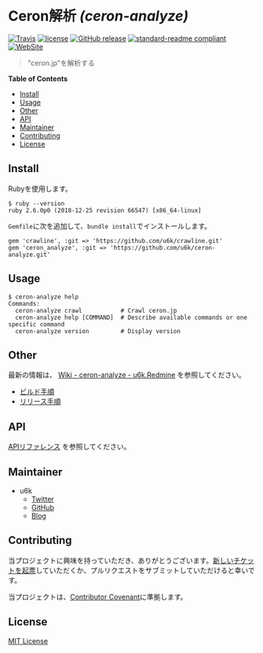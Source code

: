 # Ceron解析 _(ceron-analyze)_

[![Travis](https://img.shields.io/travis/u6k/ceron-analyze.svg)](https://travis-ci.org/u6k/ceron-analyze) [![license](https://img.shields.io/github/license/u6k/ceron-analyze.svg)](https://github.com/u6k/ceron-analyze/blob/master/LICENSE) [![GitHub release](https://img.shields.io/github/release/u6k/ceron-analyze.svg)](https://github.com/u6k/ceron-analyze/releases) [![standard-readme compliant](https://img.shields.io/badge/readme%20style-standard-brightgreen.svg?style=flat-square)](https://github.com/RichardLitt/standard-readme) [![WebSite](https://img.shields.io/website-up-down-green-red/https/shields.io.svg?label=u6k.Redmine)](https://redmine.u6k.me/projects/ceron-analyze)

> "ceron.jp"を解析する

__Table of Contents__

- [Install](#Install)
- [Usage](#Usage)
- [Other](#Other)
- [API](#API)
- [Maintainer](#Maintainer)
- [Contributing](#Contributing)
- [License](#License)

## Install

Rubyを使用します。

```
$ ruby --version
ruby 2.6.0p0 (2018-12-25 revision 66547) [x86_64-linux]
```

`Gemfile`に次を追加して、`bundle install`でインストールします。

```
gem 'crawline', :git => 'https://github.com/u6k/crawline.git'
gem 'ceron_analyze', :git => 'https://github.com/u6k/ceron-analyze.git'
```

## Usage

```
$ ceron-analyze help
Commands:
  ceron-analyze crawl           # Crawl ceron.jp
  ceron-analyze help [COMMAND]  # Describe available commands or one specific command
  ceron-analyze version         # Display version
```

## Other

最新の情報は、 [Wiki - ceron-analyze - u6k.Redmine](https://redmine.u6k.me/projects/ceron-analyze/wiki) を参照してください。

- [ビルド手順](https://redmine.u6k.me/projects/ceron-analyze/wiki/%E3%83%93%E3%83%AB%E3%83%89%E6%89%8B%E9%A0%86)
- [リリース手順](https://redmine.u6k.me/projects/ceron-analyze/wiki/%E3%83%AA%E3%83%AA%E3%83%BC%E3%82%B9%E6%89%8B%E9%A0%86)

## API

[APIリファレンス](https://u6k.github.io/ceron-analyze/) を参照してください。

## Maintainer

- u6k
    - [Twitter](https://twitter.com/u6k_yu1)
    - [GitHub](https://github.com/u6k)
    - [Blog](https://blog.u6k.me/)

## Contributing

当プロジェクトに興味を持っていただき、ありがとうございます。[新しいチケットを起票](https://redmine.u6k.me/projects/ceron-analyze/issues/new)していただくか、プルリクエストをサブミットしていただけると幸いです。

当プロジェクトは、[Contributor Covenant](https://www.contributor-covenant.org/version/1/4/code-of-conduct)に準拠します。

## License

[MIT License](https://github.com/u6k/ceron-analyze/blob/master/LICENSE)
